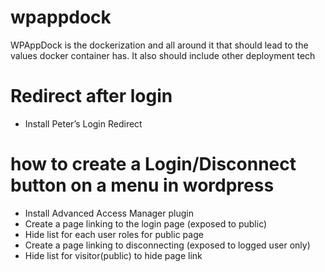 # wpappdock
WPAppDock is the dockerization and all around it that should lead to the values docker container has.  It also should include other deployment tech



# Redirect after login
* Install Peter’s Login Redirect


# how to create a Login/Disconnect button on a menu in wordpress

* Install Advanced Access Manager plugin
* Create a page linking to the login page (exposed to public) 
* Hide list for each user roles for public page
* Create a page linking to disconnecting (exposed to logged user only)
* Hide list for visitor(public) to hide page link